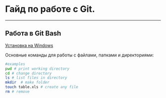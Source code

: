 # Гайд по работе с Git.

----

## Работа в Git Bash

[Установка на Windows](https://git-scm.com/download/win)


Основные команды для работы с файлами, папками и директориями:


```Bash
#examples
pwd # print working directory
cd # change directory
ls # list files in directory
mkdir  # make folder
touch table.xls # create any file
rm # remove


```